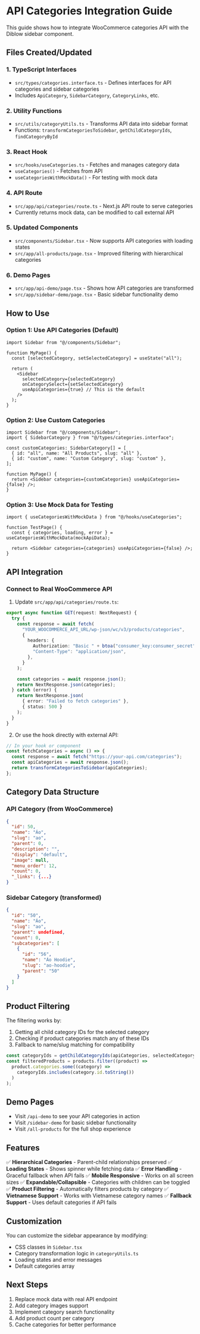 # API Categories Integration Guide

This guide shows how to integrate WooCommerce categories API with the Diblow sidebar component.

## Files Created/Updated

### 1. TypeScript Interfaces

- `src/types/categories.interface.ts` - Defines interfaces for API categories and sidebar categories
- Includes `ApiCategory`, `SidebarCategory`, `CategoryLinks`, etc.

### 2. Utility Functions

- `src/utils/categoryUtils.ts` - Transforms API data into sidebar format
- Functions: `transformCategoriesToSidebar`, `getChildCategoryIds`, `findCategoryById`

### 3. React Hook

- `src/hooks/useCategories.ts` - Fetches and manages category data
- `useCategories()` - Fetches from API
- `useCategoriesWithMockData()` - For testing with mock data

### 4. API Route

- `src/app/api/categories/route.ts` - Next.js API route to serve categories
- Currently returns mock data, can be modified to call external API

### 5. Updated Components

- `src/components/Sidebar.tsx` - Now supports API categories with loading states
- `src/app/all-products/page.tsx` - Improved filtering with hierarchical categories

### 6. Demo Pages

- `src/app/api-demo/page.tsx` - Shows how API categories are transformed
- `src/app/sidebar-demo/page.tsx` - Basic sidebar functionality demo

## How to Use

### Option 1: Use API Categories (Default)

```tsx
import Sidebar from "@/components/Sidebar";

function MyPage() {
  const [selectedCategory, setSelectedCategory] = useState("all");

  return (
    <Sidebar
      selectedCategory={selectedCategory}
      onCategorySelect={setSelectedCategory}
      useApiCategories={true} // This is the default
    />
  );
}
```

### Option 2: Use Custom Categories

```tsx
import Sidebar from "@/components/Sidebar";
import { SidebarCategory } from "@/types/categories.interface";

const customCategories: SidebarCategory[] = [
  { id: "all", name: "All Products", slug: "all" },
  { id: "custom", name: "Custom Category", slug: "custom" },
];

function MyPage() {
  return <Sidebar categories={customCategories} useApiCategories={false} />;
}
```

### Option 3: Use Mock Data for Testing

```tsx
import { useCategoriesWithMockData } from "@/hooks/useCategories";

function TestPage() {
  const { categories, loading, error } = useCategoriesWithMockData(mockApiData);

  return <Sidebar categories={categories} useApiCategories={false} />;
}
```

## API Integration

### Connect to Real WooCommerce API

1. Update `src/app/api/categories/route.ts`:

```typescript
export async function GET(request: NextRequest) {
  try {
    const response = await fetch(
      "YOUR_WOOCOMMERCE_API_URL/wp-json/wc/v3/products/categories",
      {
        headers: {
          Authorization: "Basic " + btoa("consumer_key:consumer_secret"),
          "Content-Type": "application/json",
        },
      }
    );

    const categories = await response.json();
    return NextResponse.json(categories);
  } catch (error) {
    return NextResponse.json(
      { error: "Failed to fetch categories" },
      { status: 500 }
    );
  }
}
```

2. Or use the hook directly with external API:

```typescript
// In your hook or component
const fetchCategories = async () => {
  const response = await fetch("https://your-api.com/categories");
  const apiCategories = await response.json();
  return transformCategoriesToSidebar(apiCategories);
};
```

## Category Data Structure

### API Category (from WooCommerce)

```json
{
  "id": 50,
  "name": "Áo",
  "slug": "ao",
  "parent": 0,
  "description": "",
  "display": "default",
  "image": null,
  "menu_order": 12,
  "count": 0,
  "_links": {...}
}
```

### Sidebar Category (transformed)

```json
{
  "id": "50",
  "name": "Áo",
  "slug": "ao",
  "parent": undefined,
  "count": 0,
  "subcategories": [
    {
      "id": "56",
      "name": "Áo Hoodie",
      "slug": "ao-hoodie",
      "parent": "50"
    }
  ]
}
```

## Product Filtering

The filtering works by:

1. Getting all child category IDs for the selected category
2. Checking if product categories match any of these IDs
3. Fallback to name/slug matching for compatibility

```typescript
const categoryIds = getChildCategoryIds(apiCategories, selectedCategory);
const filteredProducts = products.filter((product) =>
  product.categories.some((category) =>
    categoryIds.includes(category.id.toString())
  )
);
```

## Demo Pages

- Visit `/api-demo` to see your API categories in action
- Visit `/sidebar-demo` for basic sidebar functionality
- Visit `/all-products` for the full shop experience

## Features

✅ **Hierarchical Categories** - Parent-child relationships preserved
✅ **Loading States** - Shows spinner while fetching data
✅ **Error Handling** - Graceful fallback when API fails
✅ **Mobile Responsive** - Works on all screen sizes
✅ **Expandable/Collapsible** - Categories with children can be toggled
✅ **Product Filtering** - Automatically filters products by category
✅ **Vietnamese Support** - Works with Vietnamese category names
✅ **Fallback Support** - Uses default categories if API fails

## Customization

You can customize the sidebar appearance by modifying:

- CSS classes in `Sidebar.tsx`
- Category transformation logic in `categoryUtils.ts`
- Loading states and error messages
- Default categories array

## Next Steps

1. Replace mock data with real API endpoint
2. Add category images support
3. Implement category search functionality
4. Add product count per category
5. Cache categories for better performance
